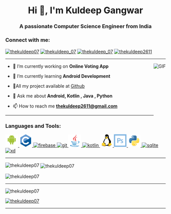 
<h1 align="center">Hi 👋, I'm Kuldeep Gangwar</h1>
<h3 align="center">A passionate Computer Science Engineer from India</h3>

<h3 align="left">Connect with me:</h3>
<p align="left">
<a href="https://linkedin.com/in/thekuldeep07" target="blank"><img align="center" src="https://raw.githubusercontent.com/rahuldkjain/github-profile-readme-generator/master/src/images/icons/Social/linked-in-alt.svg" alt="thekuldeep07" height="30" width="40" /></a>
<a href="https://instagram.com/thekuldeep_07" target="blank"><img align="center" src="https://raw.githubusercontent.com/rahuldkjain/github-profile-readme-generator/master/src/images/icons/Social/instagram.svg" alt="thekuldeep_07" height="30" width="40" /></a>
<a href="https://www.codechef.com/users/thekuldeep_07" target="blank"><img align="center" src="https://cdn.jsdelivr.net/npm/simple-icons@3.1.0/icons/codechef.svg" alt="thekuldeep_07" height="30" width="40" /></a>
<a href="https://www.leetcode.com/thekuldeep2611" target="blank"><img align="center" src="https://raw.githubusercontent.com/rahuldkjain/github-profile-readme-generator/master/src/images/icons/Social/leet-code.svg" alt="thekuldeep2611" height="30" width="40" /></a>
</p>

---

<img align="right" height='180px' alt="GIF" src="https://media.giphy.com/media/RbDKaczqWovIugyJmW/giphy.gif" />

- 🔭 I’m currently working on **Online Voting App**

- 🌱 I’m currently learning **Android Development**

- 🤝All my project available at [Github](https://github.com/thekuldeep07)

- 💬 Ask me about **Android, Kotlin , Java , Python**

- 📫 How to reach me **thekuldeep2611@gmail.com**

---


<h3 align="left">Languages and Tools:</h3>
<p align="left"> <a href="https://developer.android.com" target="_blank"> <img src="https://raw.githubusercontent.com/devicons/devicon/master/icons/android/android-original-wordmark.svg" alt="android" width="40" height="40"/> </a> <a href="https://www.cprogramming.com/" target="_blank"> <img src="https://raw.githubusercontent.com/devicons/devicon/master/icons/c/c-original.svg" alt="c" width="40" height="40"/> </a> <a href="https://firebase.google.com/" target="_blank"> <img src="https://www.vectorlogo.zone/logos/firebase/firebase-icon.svg" alt="firebase" width="40" height="40"/> </a> <a href="https://git-scm.com/" target="_blank"> <img src="https://www.vectorlogo.zone/logos/git-scm/git-scm-icon.svg" alt="git" width="40" height="40"/> </a> <a href="https://www.java.com" target="_blank"> <img src="https://raw.githubusercontent.com/devicons/devicon/master/icons/java/java-original.svg" alt="java" width="40" height="40"/> </a> <a href="https://kotlinlang.org" target="_blank"> <img src="https://www.vectorlogo.zone/logos/kotlinlang/kotlinlang-icon.svg" alt="kotlin" width="40" height="40"/> </a> <a href="https://www.linux.org/" target="_blank"> <img src="https://raw.githubusercontent.com/devicons/devicon/master/icons/linux/linux-original.svg" alt="linux" width="40" height="40"/> </a> <a href="https://www.photoshop.com/en" target="_blank"> <img src="https://raw.githubusercontent.com/devicons/devicon/master/icons/photoshop/photoshop-line.svg" alt="photoshop" width="40" height="40"/> </a> <a href="https://www.python.org" target="_blank"> <img src="https://raw.githubusercontent.com/devicons/devicon/master/icons/python/python-original.svg" alt="python" width="40" height="40"/> </a> <a href="https://www.sqlite.org/" target="_blank"> <img src="https://www.vectorlogo.zone/logos/sqlite/sqlite-icon.svg" alt="sqlite" width="40" height="40"/> </a> <a href="https://www.adobe.com/products/xd.html" target="_blank"> <img src="https://cdn.worldvectorlogo.com/logos/adobe-xd.svg" alt="xd" width="40" height="40"/> </a> </p>

---

<p><img align="left" src="https://github-readme-stats.vercel.app/api/top-langs?username=thekuldeep07&show_icons=true&locale=en&layout=compact" alt="thekuldeep07" /></p>

<p>&nbsp;<img align="center" src="https://github-readme-stats.vercel.app/api?username=thekuldeep07&show_icons=true&locale=en" alt="thekuldeep07" /></p>

<p><img align="center" src="https://github-readme-streak-stats.herokuapp.com/?user=thekuldeep07&" alt="thekuldeep07" /></p>

---

<p align="left"> <img src="https://komarev.com/ghpvc/?username=thekuldeep07&label=Profile%20views&color=0e75b6&style=flat" alt="thekuldeep07" /> </p>


<p align="left"> <a href="https://github.com/ryo-ma/github-profile-trophy"><img src="https://github-profile-trophy.vercel.app/?username=thekuldeep07" alt="thekuldeep07" /></a> </p>

---




